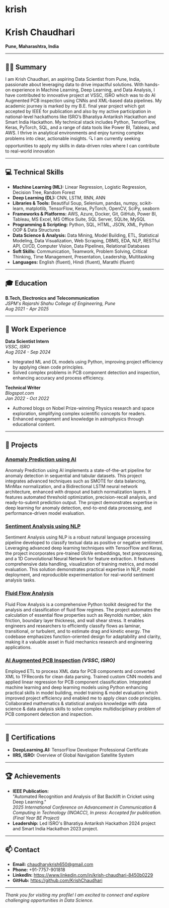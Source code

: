 # krish
# Krish Chaudhari

**Pune, Maharashtra, India**  


---

## 🧑‍💻 Summary

I am Krish Chaudhari, an aspiring Data Scientist from Pune, India, passionate about leveraging data to drive impactful solutions. With hands-on experience in Machine Learning, Deep Learning, and Data Analysis, I have contributed to innovative project at VSSC, ISRO which was to do AI Augmented PCB inspection using CNNs and XML-based data pipelines. My academic journey is marked by my B.E. final year project which got accepted by IEEE for publication and also by my active participation in national-level hackathons like ISRO’s Bharatiya Antariksh Hackathon and Smart India Hackathon. My technical stack includes Python, TensorFlow, Keras, PyTorch, SQL, and a range of data tools like Power BI, Tableau, and AWS. I thrive in analytical environments and enjoy turning complex problems into clear, actionable insights.
          🔍 I am currently seeking opportunities to apply my skills in data-driven roles where I can contribute to real-world innovation

---

## 💻 Technical Skills

- **Machine Learning (ML):** Linear Regression, Logistic Regression, Decision Tree, Random Forest
- **Deep Learning (DL):** CNN, LSTM, RNN, ANN
- **Libraries & Tools:** Beautiful Soup, Selenium, pandas, numpy, scikit-learn, matplotlib, TensorFlow, Keras, PyTorch, OpenCV, SciPy, seaborn
- **Frameworks & Platforms:** AWS, Azure, Docker, Git, GitHub, Power BI, Tableau, MS Excel, MS Office Suite, SQL Server, SQLite, MySQL
- **Programming & Scripting:** Python, SQL, HTML, JSON, XML, Python OOP & Data Structures
- **Data Science & Analysis:** Data Mining, Model Building, ETL, Statistical Modeling, Data Visualization, Web Scraping, DBMS, EDA, NLP, RESTful API, CI/CD, Computer Vision, Data Pipelines, Relational Databases
- **Soft Skills:** Communication, Teamwork, Problem Solving, Critical Thinking, Time Management, Presentation, Leadership, Multitasking
- **Languages:** English (fluent), Hindi (fluent), Marathi (fluent)

---

## 🎓 Education

**B.Tech, Electronics and Telecommunication**  
_JSPM's Rajarshi Shahu College of Engineering, Pune_  
_Aug 2021 - Apr 2025_

---

## 💼 Work Experience

**Data Scientist Intern**  
_VSSC, ISRO_  
_Aug 2024 - Sep 2024_  
- Integrated ML and DL models using Python, improving project efficiency by applying clean code principles.
- Solved complex problems in PCB component detection and inspection, enhancing accuracy and process efficiency.

**Technical Writer**  
_Blogspot.com_  
_Jan 2022 - Oct 2022_  
- Authored blogs on Nobel Prize-winning Physics research and space exploration, simplifying complex scientific concepts for readers.
- Enhanced engagement and knowledge in astrophysics through educational content.

---

## 🚀 Projects

### [Anomaly Prediction using AI](#) 
Anomaly Prediction using AI implements a state-of-the-art pipeline for anomaly detection in sequential and tabular datasets. This project integrates advanced techniques such as SMOTE for data balancing, MinMax normalization, and a Bidirectional LSTM neural network architecture, enhanced with dropout and batch normalization layers. It features automated threshold optimization, precision-recall analysis, and ready-to-submit prediction output. The project demonstrates expertise in deep learning for anomaly detection, end-to-end data processing, and performance-driven model evaluation.

### [Sentiment Analysis using NLP](#) 
Sentiment Analysis using NLP is a robust natural language processing pipeline developed to classify textual data as positive or negative sentiment. Leveraging advanced deep learning techniques with TensorFlow and Keras, the project incorporates pre-trained GloVe embeddings, text preprocessing, and a 1D Convolutional Neural Network for feature extraction. It features comprehensive data handling, visualization of training metrics, and model evaluation. This solution demonstrates practical expertise in NLP, model deployment, and reproducible experimentation for real-world sentiment analysis tasks.

### [Fluid Flow Analysis](#) 
Fluid Flow Analysis is a comprehensive Python toolkit designed for the analysis and classification of fluid flow regimes. The project automates the calculation of essential flow properties such as Reynolds number, skin friction, boundary layer thickness, and wall shear stress. It enables engineers and researchers to efficiently classify flows as laminar, transitional, or turbulent, and to estimate drag and kinetic energy. The codebase emphasizes function-oriented design for adaptability and clarity, making it a valuable asset in fluid mechanics research and engineering applications.

### [AI Augmented PCB Inspection](#) _(VSSC, ISRO)_
Employed ETL to process XML data for PCB components and converted XML to TFRecords for clean data parsing. Trained custom CNN models and applied linear regression for PCB component classification. Integrated machine learning and deep learning models using Python enhancing practical skills in model building, model training & model evaluation which improved project efficiency and enabled me to apply clean code principles. Collaborated mathematics & statistical analysis knowledge with data science & data analysis skills to solve complex multidisciplinary problem of PCB component detection and inspection.

### 

---

## 📜 Certifications

- **DeepLearning.AI:** TensorFlow Developer Professional Certificate
- **IIRS, ISRO:** Overview of Global Navigation Satellite System

---

## 🏆 Achievements

- **IEEE Publication:**  
  "Automated Recognition and Analysis of Bat Backlift in Cricket using Deep Learning."  
  _2025 International Conference on Advancement in Communication & Computing in Technology (INOACC), In press: Accepted for publication. (Final Year BE Project)_
- **Leadership:** Led ISRO's Bharatiya Antariksh Hackathon 2024 project and Smart India Hackathon 2023 project.

---

## 📫 Contact

- **Email:** chaudharykrish650@gmail.com
- **Phone:** +91-7757-901818
- **LinkedIn:** https://www.linkedin.com/in/krish-chaudhari-8450b0229
- **GitHub:** https://github.com/KrishChaudhari

---

_Thank you for visiting my profile! I am excited to connect and explore challenging opportunities in Data Science._

